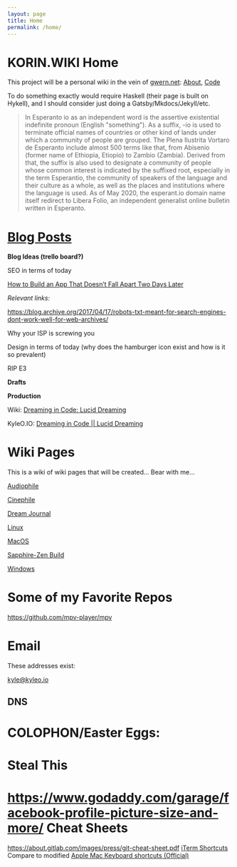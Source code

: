```yaml
---
layout: page
title: Home
permalink: /home/
---
```


KORIN.WIKI Home
======
This project will be a personal wiki in the vein of [gwern.net](https://gwern.net): [About](https://gwern.net/About), [Code](https://github.com/gjord/gwern.net)

To do something exactly would require Haskell (their page is built on Hykell), and I should consider just doing a Gatsby/Mkdocs/Jekyll/etc.

> In Esperanto io as an independent word is the assertive existential indefinite pronoun (English "something"). As a suffix, -io is used to terminate official names of countries or other kind of lands under which a community of people are grouped. The Plena Ilustrita Vortaro de Esperanto include almost 500 terms like that, from Abisenio (former name of Ethiopia, Etiopio) to Zambio (Zambia). Derived from that, the suffix is also used to designate a community of people whose common interest is indicated by the suffixed root, especially in the term Esperantio, the community of speakers of the language and their culture as a whole, as well as the places and institutions where the language is used. As of May 2020, the esperant.io domain name itself redirect to Libera Folio, an independent generalist online bulletin written in Esperanto.

[Blog Posts](blog-posts)
========
**Blog Ideas (trello board?)**

SEO in terms of today

[How to Build an App That Doesn’t Fall Apart Two Days Later](blog-posts/scraps/How-to-Build-an-App-That-Doesnt-Fall-Apart-Two-Days-Later)

_Relevant links:_

https://blog.archive.org/2017/04/17/robots-txt-meant-for-search-engines-dont-work-well-for-web-archives/

Why your ISP is screwing you

Design in terms of today (why does the hamburger icon exist and how is it so prevalent) 

RIP E3

**Drafts**



**Production**

Wiki: [Dreaming in Code: Lucid Dreaming](https://gitlab.whatco.de/root/kyle-o-io/-/wikis/Dreaming-in-Code-%7C%7C-Lucid-Dreaming)

KyleO.IO: [Dreaming in Code || Lucid Dreaming](https://kyleo.io/dreaming-in-code-lucid-dreaming)

Wiki Pages
======
This is a wiki of wiki pages that will be created... Bear with me...

[Audiophile](audiophile)

[Cinephile](cinephile)

[Dream Journal](dream-journal)

[Linux](operating-system/Linux)

[MacOS](operating-system/MacOS)

[Sapphire-Zen Build](Sapphire-Zen-Build)

[Windows](operating-system/Microsoft-Windows)

Some of my Favorite Repos
======
https://github.com/mpv-player/mpv

Email
======
These addresses exist:

[kyle@kyleo.io](mailto:kyle@kyleo.io)

## DNS

COLOPHON/Easter Eggs:
====
Steal This
======
https://www.godaddy.com/garage/facebook-profile-picture-size-and-more/
Cheat Sheets
========
https://about.gitlab.com/images/press/git-cheat-sheet.pdf
[iTerm Shortcuts](https://gist.github.com/squarism/ae3613daf5c01a98ba3a) Compare to modified
[Apple Mac Keyboard shortcuts (Official)](https://support.apple.com/en-us/HT201236)
